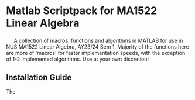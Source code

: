 # Matlab Scriptpack for MA1522 Linear Algebra
<img  src="https://img.shields.io/badge/MATLAB-R2023a-orange"  height="17"  />
A collection of macros, functions and algorithms in MATLAB for use in NUS MA1522 Linear Algebra, AY23/24 Sem 1. Majority of the functions here are more of 'macros' for faster implementation speeds, with the exception of 1-2 implemented algorithms. Use at your own discretion!

## Installation Guide
The 
